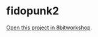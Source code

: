 fidopunk2
=====

[Open this project in 8bitworkshop](http://8bitworkshop.com/redir.html?platform=zx&githubURL=https%3A%2F%2Fgithub.com%2Fshadowlamer%2Ffidopunk2&file=main.c).
